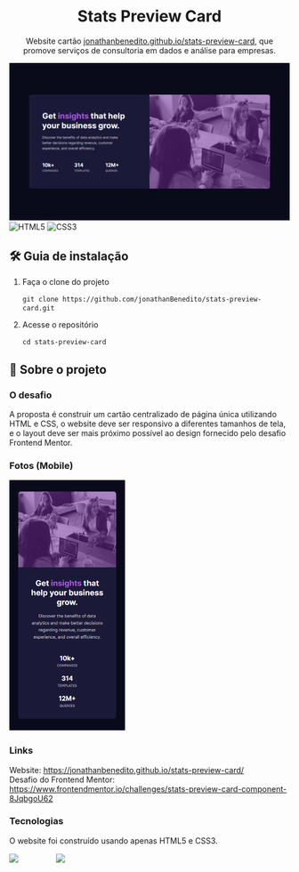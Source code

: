<h1 align="center">
  Stats Preview Card
</h1>
<p align="center">
    Website cartão <a href="https://jonathanbenedito.github.io/stats-preview-card/" target="_blank">jonathanbenedito.github.io/stats-preview-card</a>, que promove serviços de consultoria em dados e análise para empresas.
</p>

![demo](design/desktop-layout.png)
![HTML5](https://img.shields.io/badge/html5-%23E34F26.svg?style=for-the-badge&logo=html5&logoColor=white)
![CSS3](https://img.shields.io/badge/css3-%231572B6.svg?style=for-the-badge&logo=css3&logoColor=white)

## 🛠 Guia de instalação

1. Faça o clone do projeto
    ```
    git clone https://github.com/jonathanBenedito/stats-preview-card.git
    ```

2. Acesse o repositório
    ```
    cd stats-preview-card
    ```

## 💬 Sobre o projeto

### O desafio

A proposta é construir um cartão centralizado de página única utilizando HTML e CSS, o website deve ser responsivo a diferentes tamanhos de tela, e o layout deve ser mais próximo possível ao design fornecido pelo desafio Frontend Mentor.

### Fotos (Mobile)

<img alt="news homepage mobile showcase" src="design/mobile-layout.png" height="450" />

### Links

Website: <a href="https://jonathanbenedito.github.io/stats-preview-card/">https://jonathanbenedito.github.io/stats-preview-card/</a><br />
Desafio do Frontend Mentor: <a href="https://www.frontendmentor.io/challenges/stats-preview-card-component-8JqbgoU62">https://www.frontendmentor.io/challenges/stats-preview-card-component-8JqbgoU62</a>

### Tecnologias

O website foi construído usando apenas HTML5 e CSS3.

<div style="display: flex; margin-top: 15px; gap: 20px;">
  <img src="https://cdn.jsdelivr.net/gh/devicons/devicon/icons/html5/html5-original-wordmark.svg" width="64" />
  <img src="https://cdn.jsdelivr.net/gh/devicons/devicon/icons/css3/css3-original-wordmark.svg" width="64" />
</div>
